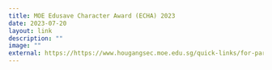 ```yaml
---
title: MOE Edusave Character Award (ECHA) 2023
date: 2023-07-20
layout: link
description: ""
image: ""
external: https://https://www.hougangsec.moe.edu.sg/quick-links/for-parents/echa/
---
```

